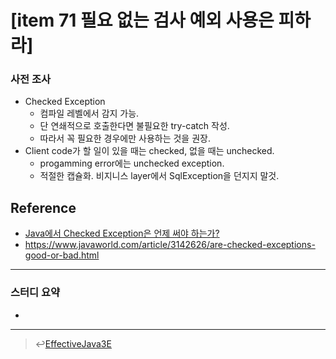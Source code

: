 # [item 71 필요 없는 검사 예외 사용은 피하라]

### 사전 조사
- Checked Exception
    - 컴파일 레벨에서 감지 가능.
    - 단 연쇄적으로 호출한다면 불필요한 try-catch 작성.
    - 따라서 꼭 필요한 경우에만 사용하는 것을 권장.
- Client code가 할 일이 있을 때는 checked, 없을 때는 unchecked.
    - progamming error에는 unchecked exception.
    - 적절한 캡슐화. 비지니스 layer에서 SqlException을 던지지 말것.

    
## Reference
- [Java에서 Checked Exception은 언제 써야 하는가?](https://blog.benelog.net/1901121)
- <https://www.javaworld.com/article/3142626/are-checked-exceptions-good-or-bad.html>



---

### 스터디 요약
-
---

> :leftwards_arrow_with_hook:[EffectiveJava3E](/EffectiveJava3E/README.md)

